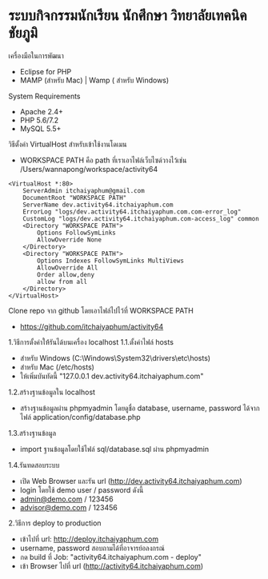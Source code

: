 # ระบบกิจกรรมนักเรียน นักศึกษา วิทยาลัยเทคนิคชัยภูมิ

เครื่องมือในการพัฒนา
- Eclipse for PHP
- MAMP (สำหรับ Mac) | Wamp ( สำหรับ Windows)

System Requirements
- Apache 2.4+
- PHP 5.6/7.2
- MySQL 5.5+



วิธีตั้งค่า VirtualHost สำหรับเข้าใช้งานโดเมน
- WORKSPACE PATH คือ path ที่เราเอาไฟล์เว็บไซด์วางไว้เช่น /Users/wannapong/workspace/activity64

```
<VirtualHost *:80>
    ServerAdmin itchaiyaphum@gmail.com
    DocumentRoot "WORKSPACE PATH"
    ServerName dev.activity64.itchaiyaphum.com
    ErrorLog "logs/dev.activity64.itchaiyaphum.com.com-error_log"
    CustomLog "logs/dev.activity64.itchaiyaphum.com-access_log" common
    <Directory "WORKSPACE PATH">
        Options FollowSymLinks
        AllowOverride None
    </Directory>
    <Directory "WORKSPACE PATH">
        Options Indexes FollowSymLinks MultiViews
        AllowOverride All
        Order allow,deny
        allow from all
    </Directory>
</VirtualHost>
```



Clone repo จาก github โดยเอาไฟล์ไปไว้ที่ WORKSPACE PATH
- https://github.com/itchaiyaphum/activity64




1.วิธีการตั้งค่าให้้รันได้บนเครื่อง localhost
1.1.ตั้งค่าไฟล์ hosts
- สำหรับ Windows (C:\Windows\System32\drivers\etc\hosts)
- สำหรับ Mac (/etc/hosts)
- ให้เพิ่มบันทัดนี้ "127.0.0.1  dev.activity64.itchaiyaphum.com"

1.2.สร้างฐานข้อมูลใน localhost
- สร้างฐานข้อมูลผ่าน phpmyadmin โดยดูชื่อ database, username, password ได้จากไฟล์ application/config/database.php

1.3.สร้างฐานข้อมูล
- import ฐานข้อมูลโดยใช้ไฟล์ sql/database.sql ผ่าน phpmyadmin

1.4.รันทดสอบระบบ
- เปิด Web Browser และรัน url (http://dev.activity64.itchaiyaphum.com)
- login โดยใช้ demo user / password ดังนี้
- admin@demo.com / 123456
- advisor@demo.com / 123456


2.วิธีการ deploy to production
- เข้าไปที่ url: http://deploy.itchaiyaphum.com
- username, password สอบถามได้ที่อาจารย์อลงกรณ์
- กด build ที่ Job: "activity64.itchaiyaphum.com - deploy"
- เข้า Browser ไปที่ url (http://activity64.itchaiyaphum.com)



